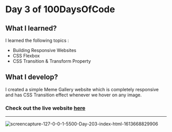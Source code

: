 # Day 3 of 100DaysOfCode

## What I learned?

I learned the following topics :
- Building Responsive Websites
- CSS Flexbox
- CSS Transition & Transform Property

## What I develop?

I created a simple Meme Gallery website which is completely responsive and has CSS Transition effect whenever we hover on any image.

### **Check out the live website [here](https://100daysofcode-day3.netlify.app/)**

<hr>

![screencapture-127-0-0-1-5500-Day-203-index-html-1613668829906](https://user-images.githubusercontent.com/59148052/108395682-0dcbdb00-723c-11eb-8b97-1085dfb734be.png)

